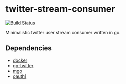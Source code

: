 # twitter-stream-consumer

[![Build Status](https://travis-ci.org/stupendous-man/twitter-stream-consumer.svg?branch=master)](https://travis-ci.org/stupendous-man/twitter-stream-consumer)

Minimalistic twitter user stream consumer written in go.

## Dependencies

* [docker](https://github.com/docker/docker)
* [go-twitter](https://github.com/dghubble/go-twitter)
* [mgo](https://github.com/go-mgo/mgo)
* [oauth1](https://github.com/dghubble/oauth1)
